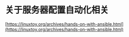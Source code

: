 # 关于服务器配置自动化相关

[https://linuxtoy.org/archives/hands-on-with-ansible.html](https://linuxtoy.org/archives/hands-on-with-ansible.html)

